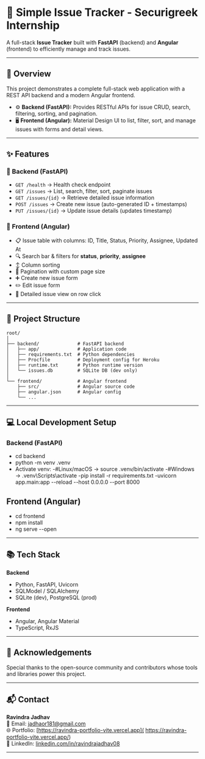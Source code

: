 # 🚀 Simple Issue Tracker - Securigreek Internship

A full-stack **Issue Tracker** built with **FastAPI** (backend) and **Angular** (frontend) to efficiently manage and track issues.  

---

## 📝 Overview

This project demonstrates a complete full-stack web application with a REST API backend and a modern Angular frontend.

- ⚙️ **Backend (FastAPI):** Provides RESTful APIs for issue CRUD, search, filtering, sorting, and pagination.  
- 🖥️ **Frontend (Angular):** Material Design UI to list, filter, sort, and manage issues with forms and detail views.  

---

## ✨ Features

### 🔹 Backend (FastAPI)
- `GET /health` → Health check endpoint  
- `GET /issues` → List, search, filter, sort, paginate issues  
- `GET /issues/{id}` → Retrieve detailed issue information  
- `POST /issues` → Create new issue (auto-generated ID + timestamps)  
- `PUT /issues/{id}` → Update issue details (updates timestamp)  

### 🔹 Frontend (Angular)
- 📋 Issue table with columns: ID, Title, Status, Priority, Assignee, Updated At  
- 🔍 Search bar & filters for **status**, **priority**, **assignee**  
- ↕️ Column sorting  
- 📄 Pagination with custom page size  
- ➕ Create new issue form  
- ✏️ Edit issue form  
- 🔎 Detailed issue view on row click  

---

## 📂 Project Structure

```
root/
│
├── backend/              # FastAPI backend
│   ├── app/              # Application code
│   ├── requirements.txt  # Python dependencies
│   ├── Procfile          # Deployment config for Heroku
│   ├── runtime.txt       # Python runtime version
│   └── issues.db         # SQLite DB (dev only)
│
└── frontend/             # Angular frontend
    ├── src/              # Angular source code
    ├── angular.json      # Angular config
    └── ...
```

---

## 💻 Local Development Setup

### Backend (FastAPI)
- cd backend
- python -m venv .venv
- Activate venv:
  -#Linux/macOS → source .venv/bin/activate
  -#Windows     → .venv\Scripts\activate
  -pip install -r requirements.txt
  -uvicorn app.main:app --reload --host 0.0.0.0 --port 8000

## Frontend (Angular)
- cd frontend
- npm install
- ng serve --open


---

## 📚 Tech Stack

**Backend**  
- Python, FastAPI, Uvicorn  
- SQLModel / SQLAlchemy  
- SQLite (dev), PostgreSQL (prod)  

**Frontend**  
- Angular, Angular Material  
- TypeScript, RxJS  

---

## 🙌 Acknowledgements
Special thanks to the open-source community and contributors whose tools and libraries power this project.

---

## 📬 Contact

**Ravindra Jadhav**  
📧 Email: jadhaor181@gmail.com  
🌐 Portfolio: [https://ravindra-portfolio-vite.vercel.app]( https://ravindra-portfolio-vite.vercel.app/)  
💼 LinkedIn: [linkedin.com/in/ravindrajadhav08](https://www.linkedin.com/in/ravindrajadhav08/)


---


